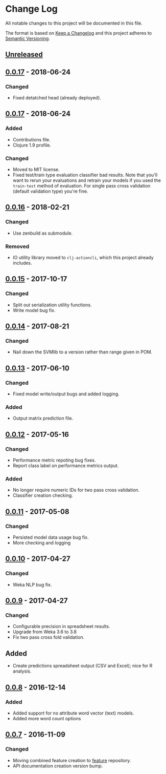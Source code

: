 # Change Log
All notable changes to this project will be documented in this file.

The format is based on [Keep a Changelog](http://keepachangelog.com/)
and this project adheres to [Semantic Versioning](http://semver.org/).


## [Unreleased]


## [0.0.17] - 2018-06-24
### Changed
- Fixed detatched head (already deployed).


## [0.0.17] - 2018-06-24

### Added
- Contributions file.
- Clojure 1.9 profile.

### Changed
- Moved to MIT license.
- Fixed test/train type evaluation classifier bad results.  Note that you'll
  want to rerun your evaluations and retrain your models if you used the
  `train-test` method of evaluation.  For single pass cross validation (default
  validation type) you're fine.


## [0.0.16] - 2018-02-21

### Changed
- Use zenbuild as submodule.

### Removed
- IO utility library moved to `clj-actioncli`, which this project already
  includes.


## [0.0.15] - 2017-10-17
### Changed
- Split out serialization utility functions.
- Write model bug fix.

## [0.0.14] - 2017-08-21
### Changed
- Nail down the SVMlib to a version rather than range given in POM.


## [0.0.13] - 2017-06-10
### Changed
- Fixed model write/output bugs and added logging.

### Added
- Output matrix prediction file.


## [0.0.12] - 2017-05-16
### Changed
- Performance metric repoting bug fixes.
- Report class label on performance metrics output.

### Added
- No longer require numeric IDs for two pass cross validation.
- Classifier creation checking.


## [0.0.11] - 2017-05-08
### Changed
- Persisted model data usage bug fix.
- More checking and logging


## [0.0.10] - 2017-04-27
### Changed
- Weka NLP bug fix.


## [0.0.9] - 2017-04-27
### Changed
- Configurable precision in spreadsheet results.
- Upgrade from Weka 3.6 to 3.8
- Fix two pass cross fold validation.

## Added
- Create predictions spreadsheet output (CSV and Excel); nice for R analysis.


## [0.0.8] - 2016-12-14
### Added
- Added support for no attribute word vector (text) models.
- Added more word count options


## [0.0.7] - 2016-11-09
### Changed
- Moving combined feature creation to [feature](https://github.com/plandes/clj-nlp-feature) repository.
- API documentation creation version bump.


[Unreleased]: https://github.com/plandes/clj-ml-model/compare/v0.0.18...HEAD
[0.0.18]: https://github.com/plandes/clj-ml-model/compare/v0.0.18...v0.0.18
[0.0.17]: https://github.com/plandes/clj-ml-model/compare/v0.0.16...v0.0.17
[0.0.16]: https://github.com/plandes/clj-ml-model/compare/v0.0.15...v0.0.16
[0.0.15]: https://github.com/plandes/clj-ml-model/compare/v0.0.14...v0.0.15
[0.0.14]: https://github.com/plandes/clj-ml-model/compare/v0.0.13...v0.0.14
[0.0.13]: https://github.com/plandes/clj-ml-model/compare/v0.0.12...v0.0.13
[0.0.12]: https://github.com/plandes/clj-ml-model/compare/v0.0.11...v0.0.12
[0.0.11]: https://github.com/plandes/clj-ml-model/compare/v0.0.10...v0.0.11
[0.0.10]: https://github.com/plandes/clj-ml-model/compare/v0.0.9...v0.0.10
[0.0.9]: https://github.com/plandes/clj-ml-model/compare/v0.0.8...v0.0.9
[0.0.8]: https://github.com/plandes/clj-ml-model/compare/v0.0.7...v0.0.8
[0.0.7]: https://github.com/plandes/clj-ml-model/compare/v0.0.6...v0.0.7
